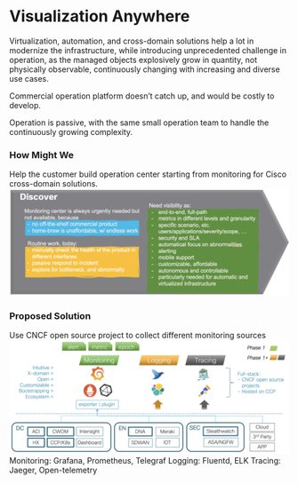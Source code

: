 # Visualization Anywhere
Virtualization, automation, and cross-domain solutions help a lot in modernize the infrastructure, while introducing unprecedented challenge in operation, as the managed objects explosively grow in quantity, not physically observable, continuously changing with increasing and diverse use cases.

Commercial operation platform doesn’t catch up, and would be costly to develop.

Operation is passive, with the same small operation team to handle the continuously growing complexity.

### How Might We
Help the customer build operation center starting from monitoring for Cisco cross-domain solutions.
![json](images/Discover1.png?raw=true "Import JSON")

### Proposed Solution
Use CNCF open source project to collect different monitoring sources
![json](images/Explore.png?raw=true "Import JSON")
Monitoring: Grafana, Prometheus, Telegraf
Logging: Fluentd, ELK
Tracing: Jaeger, Open-telemetry
